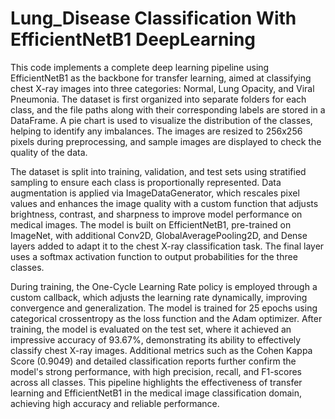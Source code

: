 # Lung_Disease Classification With EfficientNetB1 DeepLearning

This code implements a complete deep learning pipeline using EfficientNetB1 as the backbone for transfer learning, aimed at classifying chest X-ray images into three categories: Normal, Lung Opacity, and Viral Pneumonia. The dataset is first organized into separate folders for each class, and the file paths along with their corresponding labels are stored in a DataFrame. A pie chart is used to visualize the distribution of the classes, helping to identify any imbalances. The images are resized to 256x256 pixels during preprocessing, and sample images are displayed to check the quality of the data.

The dataset is split into training, validation, and test sets using stratified sampling to ensure each class is proportionally represented. Data augmentation is applied via ImageDataGenerator, which rescales pixel values and enhances the image quality with a custom function that adjusts brightness, contrast, and sharpness to improve model performance on medical images. The model is built on EfficientNetB1, pre-trained on ImageNet, with additional Conv2D, GlobalAveragePooling2D, and Dense layers added to adapt it to the chest X-ray classification task. The final layer uses a softmax activation function to output probabilities for the three classes.

During training, the One-Cycle Learning Rate policy is employed through a custom callback, which adjusts the learning rate dynamically, improving convergence and generalization. The model is trained for 25 epochs using categorical crossentropy as the loss function and the Adam optimizer. After training, the model is evaluated on the test set, where it achieved an impressive accuracy of 93.67%, demonstrating its ability to effectively classify chest X-ray images. Additional metrics such as the Cohen Kappa Score (0.9049) and detailed classification reports further confirm the model's strong performance, with high precision, recall, and F1-scores across all classes. This pipeline highlights the effectiveness of transfer learning and EfficientNetB1 in the medical image classification domain, achieving high accuracy and reliable performance.
